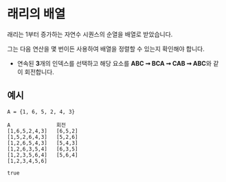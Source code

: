 # 래리의 배열

래리는 1부터 증가하는 자연수 시퀀스의 순열을 배열로 받았습니다.

그는 다음 연산을 몇 번이든 사용하여 배열을 정렬할 수 있는지 확인해야 합니다.
- 연속된 **3**개의 인덱스를 선택하고 해당 요소를 **ABC ➞ BCA ➞ CAB ➞ ABC**와 같이 회전합니다.

## 예시
```text
A = {1, 6, 5, 2, 4, 3}

A		        회전
[1,6,5,2,4,3]	[6,5,2]
[1,5,2,6,4,3]	[5,2,6]
[1,2,6,5,4,3]	[5,4,3]
[1,2,6,3,5,4]	[6,3,5]
[1,2,3,5,6,4]	[5,6,4]
[1,2,3,4,5,6]

true
```